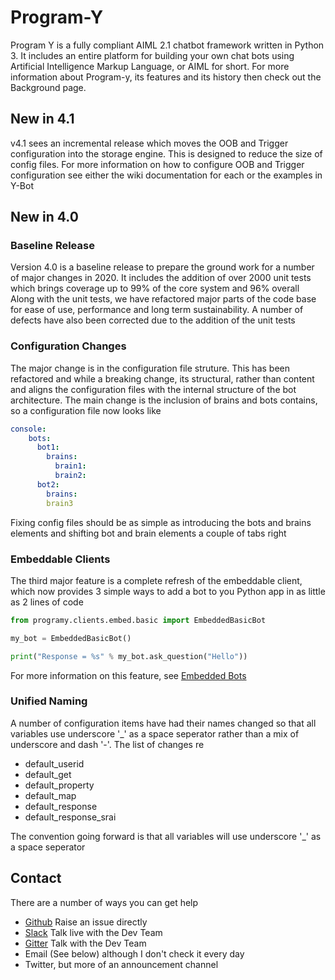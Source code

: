 # Program-Y

Program Y is a fully compliant AIML 2.1 chatbot framework written in Python 3. It includes an entire platform for 
building your own chat bots using Artificial Intelligence Markup Language, or AIML for short. 
For more information about Program-y, its features and its history then check out the Background page.

## New in 4.1
v4.1 sees an incremental release which moves the OOB and Trigger configuration into the storage engine. This is designed
to reduce the size of config files. For more information on how to configure OOB and Trigger configuration see either
the wiki documentation for each or the examples in Y-Bot

## New in 4.0

### Baseline Release
Version 4.0 is a baseline release to prepare the ground work for a number of major changes in 2020. 
It includes the addition of over 2000 unit tests which brings coverage up to 99% of the core system and 96% overall
Along with the unit tests, we have refactored major parts of the code base for ease of use, performance and long term
sustainability. A number of defects have also been corrected due to the addition of the unit tests

### Configuration Changes
The major change is in the configuration file struture. This has been refactored and while a breaking change, its 
structural, rather than content and aligns the configuration files with the internal structure of the bot architecture. 
The main change is the inclusion of brains and bots contains, so a configuration file now looks like
```yaml
console:
    bots:
      bot1:
        brains:
          brain1:
          brain2:
      bot2:
        brains:
        brain3
```
Fixing config files should be as simple as introducing the bots and brains elements and shifting bot and brain elements 
a couple of tabs right

### Embeddable Clients
The third major feature is a complete refresh of the embeddable client, which now provides 3 simple ways to add a bot
to you Python app in as little as 2 lines of code
```python
from programy.clients.embed.basic import EmbeddedBasicBot

my_bot = EmbeddedBasicBot()

print("Response = %s" % my_bot.ask_question("Hello"))
```
For more information on this feature, see [Embedded Bots](./Tutorial-Embedded-Bots)

### Unified Naming
A number of configuration items have had their names changed so that all variables use underscore '_' as a 
space seperator rather than a mix of underscore and dash '-'. The list of changes re

* default_userid
* default_get
* default_property
* default_map
* default_response
* default_response_srai

The convention going forward is that all variables will use underscore '_' as a space seperator

## Contact
There are a number of ways you can get help

* [Github](https://github.com/keiffster/program-y/issues) Raise an issue directly
* [Slack](https://program-y.slack.com) Talk live with the Dev Team
* [Gitter](https://gitter.im/Program-y) Talk with the Dev Team
* Email (See below) although I don't check it every day
* Twitter, but more of an announcement channel
